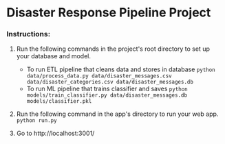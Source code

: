 # Disaster Response Pipeline Project

### Instructions:
1. Run the following commands in the project's root directory to set up your database and model.

    - To run ETL pipeline that cleans data and stores in database
        `python data/process_data.py data/disaster_messages.csv data/disaster_categories.csv data/disaster_messages.db`
    - To run ML pipeline that trains classifier and saves
        `python models/train_classifier.py data/disaster_messages.db models/classifier.pkl`

2. Run the following command in the app's directory to run your web app.
    `python run.py`

3. Go to http://localhost:3001/

